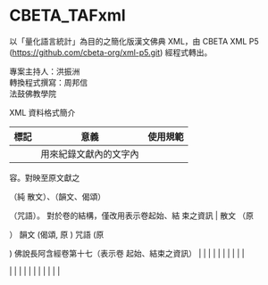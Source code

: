CBETA_TAFxml
============

以「量化語言統計」為目的之簡化版漢文佛典 XML，由 CBETA XML P5 (https://github.com/cbeta-org/xml-p5.git) 經程式轉出。

專案主持人：洪振洲  
轉換程式撰寫：周邦信  
法鼓佛教學院

XML 資料格式簡介

| 標記  | 意義  | 使用規範 |
|---|---|---|
| <ab>  | 用來紀錄文獻內的文字內
容。對映至原文獻之<p>（純
散文）、<lg>（韻文、偈頌）
<p type="dharani">（咒語）。
對於卷的結構，僅改用<ab
type=”juan”>表示卷起始、結
束之資訊  | <ab type="prose"> 散文 </ab>（原<p>）
<ab type="verse"> 韻文</ab> (偈頌, 原 <lg>)
<ab type="dharani"> 咒語</ab> (原<p type="dharani">)
<ab type="juan">佛說長阿含經卷第十七</ab>（表示卷
起始、結束之資訊）  |
| <body>  |   |   |
| <byline>  |   |   |
| <div>  |   |   |
| <head> |   |   |
| <lb>  |   |   |
